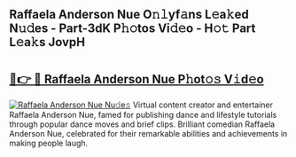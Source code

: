 ## Raffaela Anderson Nue O𝚗𝚕yf𝚊ns L𝚎a𝚔ed N𝚞𝚍es - Part-3dK P𝚑𝚘tos Vi𝚍𝚎o - H𝚘𝚝 Part L𝚎a𝚔s JovpH

# <h2><a href="http://kfc5uzr.oniu.top/?m=Raffaela+Anderson+Nue">🔗👉 🔴 Raffaela Anderson Nue P𝚑ot𝚘𝚜 V𝚒d𝚎o</a></h2>

[![Raffaela Anderson Nue Nu𝚍e𝚜](https://i.imgur.com/0qMVB7G.gif)](http://kfc5uzr.oniu.top/?m=Raffaela+Anderson+Nue)
Virtual content creator and entertainer Raffaela Anderson Nue, famed for publishing dance and lifestyle tutorials through popular dance moves and brief clips. Brilliant comedian Raffaela Anderson Nue, celebrated for their remarkable abilities and achievements in making people laugh.  
